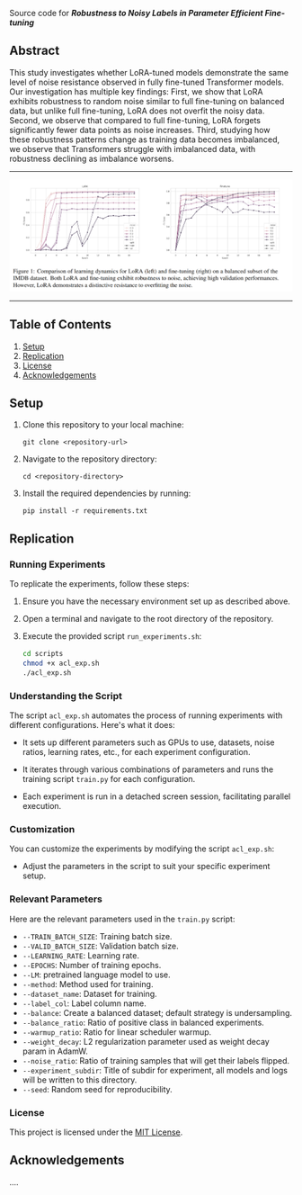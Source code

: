 Source code for _**Robustness to Noisy Labels in Parameter Efficient Fine-tuning**_

## Abstract
This study investigates whether LoRA-tuned models  demonstrate the same level of noise resistance observed in fully fine-tuned Transformer models. Our investigation has multiple key findings: First, we show that LoRA exhibits robustness to random noise similar to full fine-tuning on balanced data, but unlike full fine-tuning, LoRA does not overfit the noisy data. Second, we observe that compared to full fine-tuning, LoRA forgets significantly fewer data points as noise increases. Third, studying how these robustness patterns change as training data becomes imbalanced, we observe that Transformers struggle with imbalanced data, with robustness declining as imbalance worsens.

---
![Figure 1: comparison of learning dynamics over train and validation set for LoRA and fine-tuning](img/Figure1.png)

---

## Table of Contents

1. [Setup](#setup)
2. [Replication](#replication)
4. [License](#license)
5. [Acknowledgements](#acknowledgements)

<a name="setup"></a>
## Setup

1. Clone this repository to your local machine:

    ```
    git clone <repository-url>
    ```

2. Navigate to the repository directory:

    ```
    cd <repository-directory>
    ```

3. Install the required dependencies by running:

    ```
    pip install -r requirements.txt
    ```
<a name="replication"></a>
## Replication

### Running Experiments

To replicate the experiments, follow these steps:

1. Ensure you have the necessary environment set up as described above.

2. Open a terminal and navigate to the root directory of the repository.

3. Execute the provided script `run_experiments.sh`:

    ```bash
    cd scripts
    chmod +x acl_exp.sh
    ./acl_exp.sh
    ```

### Understanding the Script

The script `acl_exp.sh` automates the process of running experiments with different configurations. Here's what it does:

- It sets up different parameters such as GPUs to use, datasets, noise ratios, learning rates, etc., for each experiment configuration.

- It iterates through various combinations of parameters and runs the training script `train.py` for each configuration.

- Each experiment is run in a detached screen session, facilitating parallel execution.

### Customization

You can customize the experiments by modifying the script `acl_exp.sh`:

- Adjust the parameters in the script to suit your specific experiment setup.

### Relevant Parameters

Here are the relevant parameters used in the `train.py` script:

- `--TRAIN_BATCH_SIZE`: Training batch size.
- `--VALID_BATCH_SIZE`: Validation batch size.
- `--LEARNING_RATE`: Learning rate.
- `--EPOCHS`: Number of training epochs.
- `--LM`: pretrained language model to use.
- `--method`: Method used for training.
- `--dataset_name`: Dataset for training.
- `--label_col`: Label column name.
- `--balance`: Create a balanced dataset; default strategy is undersampling.
- `--balance_ratio`: Ratio of positive class in balanced experiments.
- `--warmup_ratio`: Ratio for linear scheduler warmup.
- `--weight_decay`: L2 regularization parameter used as weight decay param in AdamW.
- `--noise_ratio`: Ratio of training samples that will get their labels flipped.
- `--experiment_subdir`: Title of subdir for experiment, all models and logs will be written to this directory.
- `--seed`: Random seed for reproducibility.


### License

This project is licensed under the [MIT License](LICENSE).

## Acknowledgements

....


